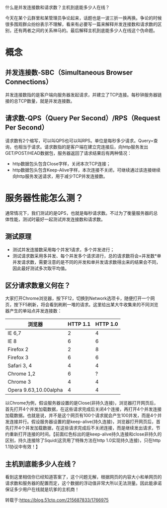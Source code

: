 

什么是并发连接数和请求数？主机到底能多少人在线？
 

今天在某个云群里和某管理员争论起来，话题也是一波三折一换再换。争论的时候很多围观群众纷纷表示不理解，看来有必要写一篇来解释并发连接数和请求数的区别，还有两者之间的关系神马的。最后解释主机到底能多少人在线这个伪命题。

# 概念
## 并发连接数-SBC（Simultaneous Browser Connections）
并发连接数指的是客户端向服务器发起请求，并建立了TCP连接。每秒钟服务器链接的总TCP数量，就是并发连接数。

## 请求数-QPS（Query Per Second）/RPS（Request Per Second）
请求数有2个缩写，可以叫QPS也可以叫RPS。单位是每秒多少请求。Query=查询，也相当于请求。请求数指的是客户端在建立完连接后，向http服务发出GET/POST/HEAD数据包，服务器返回了请求结果后有两种情况：

* http数据包头包含Close字样，关闭本次TCP连接；
* http数据包头包含Keep-Alive字样，本次连接不关闭，可继续通过该连接继续向http服务发送请求，用于减少TCP并发连接数。

# 服务器性能怎么测？
通常情况下，我们测试的是QPS，也就是每秒请求数。不过为了衡量服务器的总体性能，测试时最好一起测试并发连接数和请求数。

## 测试原理
* 测试并发连接数采用每个并发1请求，多个并发进行；
* 测试请求数采用多并发、每个并发多个请求进行，总的请求数将会=并发数*单并发请求数，需要注意的是不同的并发和单并发请求数得出来的结果会不同，因此最好测试多次取平均值。

## 区分请求数意义何在？
大家打开Chrome浏览器，按下F12，切换到Network选项卡，随便打开一个网页，按下F5刷新，将会看到刷刷一堆的请求。这里给出某大牛收集来的不同浏览器产生的单站点并发连接数：

|浏览器	|HTTP 1.1	|HTTP 1.0|
|-----|-----|-----|
|IE 6,7	|2	|4|
|IE 8	|6	|6|
|Firefox 2	|2	|8|
|Firefox 3	|6	|6|
|Safari 3, 4	|4	|4|
|Chrome 1,2	|6	|?|
|Chrome 3	|4	|4|
|Opera 9.63,10.00alpha	|4	|4|

以Chrome为例，假设服务器设置的是Close(非持久连接)，浏览器打开网页后，首先打开4个并发加载数据，在这些请求完成后关闭4个连接，再打开4个并发连接加载数据。也就是说，并不是这个网页有100个请求就会产生100并发，而是4个并发连接并行。假设服务器设置的是keep-alive(持久连接)，浏览器打开网页后，首先打开4个并发加载数据，在这些请求完成后不关闭连接，而是继续发出请求，节约重新打开连接的时间。【前面红色标出的是keep-alive持久连接和close非持久的区别，持久连接除了Squid(这货用了特殊方法在http 1.0实现持久连接)，只在http 1.1协议中有效！】

## 主机到底能多少人在线？
看到这里相信你已经知道答案了，这个问题无解，根据网页的内容大小和单网页的请求数和服务器的配置而定，这个数据的浮动值非常大所以无法测量。因此能承诺保证多少用户在线就是坑爹的主机商！

 

转载于:https://blog.51cto.com/215687833/1766975

